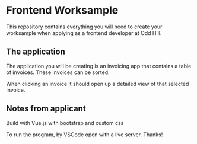 # Frontend Worksample

This repository contains everything you will need to create your worksample when applying as a frontend developer at Odd Hill.

## The application

The application you will be creating is an invoicing app that contains a table of invoices. These invoices can be sorted.

When clicking an invoice it should open up a detailed view of that selected invoice.

## Notes from applicant

Build with Vue.js with bootstrap and custom css

To run the program, by VSCode open with a live server. Thanks!
